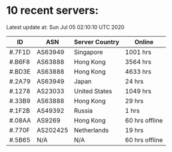 # 10 recent servers:

Latest update at: Sun Jul 05 02:10:10 UTC 2020

| ID | ASN | Server Country | Online |
| -- | --- | -------------- | ------ |
| #.7F1D | AS63949 | Singapore | 1001 hrs |
| #.B6F8 | AS63888 | Hong Kong | 3564 hrs |
| #.BD3E | AS63888 | Hong Kong | 4633 hrs |
| #.2A79 | AS63949 | Japan | 24 hrs |
| #.1278 | AS23033 | United States | 1049 hrs |
| #.33B9 | AS63888 | Hong Kong | 29 hrs |
| #.1F2B | AS49392 | Russia | 1 hrs |
| #.08AA | AS9269 | Hong Kong | 60 hrs offline |
| #.770F | AS202425 | Netherlands | 19 hrs |
| #.5B65 | N/A | N/A | 60 hrs offline |

